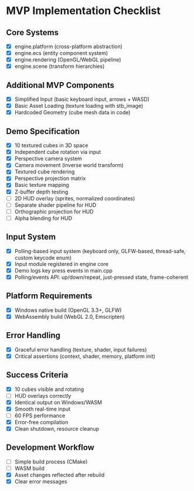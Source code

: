 # MVP Implementation Checklist

## Core Systems

- [x] engine.platform (cross-platform abstraction)
- [x] engine.ecs (entity component system)
- [x] engine.rendering (OpenGL/WebGL pipeline)
- [x] engine.scene (transform hierarchies)

## Additional MVP Components

- [x] Simplified Input (basic keyboard input, arrows + WASD)
- [x] Basic Asset Loading (texture loading with stb_image)
- [x] Hardcoded Geometry (cube mesh data in code)

## Demo Specification

- [x] 10 textured cubes in 3D space
- [x] Independent cube rotation via input
- [x] Perspective camera system
- [x] Camera movement (inverse world transform)
- [x] Textured cube rendering
- [x] Perspective projection matrix
- [x] Basic texture mapping
- [x] Z-buffer depth testing
- [ ] 2D HUD overlay (sprites, normalized coordinates)  <!-- TODO: Not implemented -->
- [ ] Separate shader pipeline for HUD  <!-- TODO: Not implemented -->
- [ ] Orthographic projection for HUD  <!-- TODO: Not implemented -->
- [ ] Alpha blending for HUD  <!-- TODO: Not implemented -->

## Input System

- [x] Polling-based input system (keyboard only, GLFW-based, thread-safe, custom keycode enum)
- [x] Input module registered in engine core
- [x] Demo logs key press events in main.cpp
- [x] Polling/events API: up/down/repeat, just-pressed state, frame-coherent

## Platform Requirements

- [x] Windows native build (OpenGL 3.3+, GLFW)
- [x] WebAssembly build (WebGL 2.0, Emscripten)

## Error Handling

- [x] Graceful error handling (texture, shader, input failures)
- [x] Critical assertions (context, shader, memory, platform init)

## Success Criteria

- [x] 10 cubes visible and rotating
- [ ] HUD overlays correctly  <!-- TODO: Not implemented -->
- [x] Identical output on Windows/WASM
- [x] Smooth real-time input
- [ ] 60 FPS performance  <!-- TODO: Render stats/FPS measurement -->
- [x] Error-free compilation
- [x] Clean shutdown, resource cleanup

## Development Workflow

- [ ] Simple build process (CMake)  <!-- TODO: Documentation could be improved -->
- [ ] WASM build  <!-- TODO: Documentation could be improved -->
- [x] Asset changes reflected after rebuild
- [x] Clear error messages
